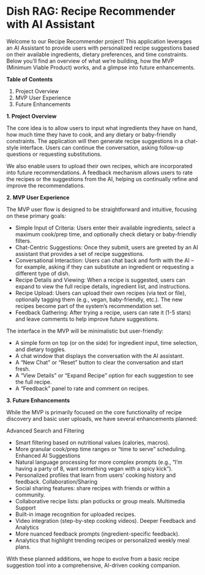 # Dish RAG: Recipe Recommender with AI Assistant

Welcome to our Recipe Recommender project! This application leverages an AI Assistant to provide users with personalized recipe suggestions based on their available ingredients, dietary preferences, and time constraints. Below you’ll find an overview of what we’re building, how the MVP (Minimum Viable Product) works, and a glimpse into future enhancements.

**Table of Contents**
1. Project Overview
2. MVP User Experience
3. Future Enhancements

**1. Project Overview**

The core idea is to allow users to input what ingredients they have on hand, how much time they have to cook, and any dietary or baby-friendly constraints. The application will then generate recipe suggestions in a chat-style interface. Users can continue the conversation, asking follow-up questions or requesting substitutions.

We also enable users to upload their own recipes, which are incorporated into future recommendations. A feedback mechanism allows users to rate the recipes or the suggestions from the AI, helping us continually refine and improve the recommendations.

**2. MVP User Experience**

The MVP user flow is designed to be straightforward and intuitive, focusing on these primary goals:

- Simple Input of Criteria: Users enter their available ingredients, select a maximum cook/prep time, and optionally check dietary or baby-friendly filters.
- Chat-Centric Suggestions: Once they submit, users are greeted by an AI assistant that provides a set of recipe suggestions.
- Conversational Interaction: Users can chat back and forth with the AI – for example, asking if they can substitute an ingredient or requesting a different type of dish.
- Recipe Details and Viewing: When a recipe is suggested, users can expand to view the full recipe details, ingredient list, and instructions.
- Recipe Upload: Users can upload their own recipes (via text or file), optionally tagging them (e.g., vegan, baby-friendly, etc.). The new recipes become part of the system’s recommendation set.
- Feedback Gathering: After trying a recipe, users can rate it (1-5 stars) and leave comments to help improve future suggestions.

The interface in the MVP will be minimalistic but user-friendly:
- A simple form on top (or on the side) for ingredient input, time selection, and dietary toggles.
- A chat window that displays the conversation with the AI assistant.
- A “New Chat” or “Reset” button to clear the conversation and start fresh.
- A “View Details” or “Expand Recipe” option for each suggestion to see the full recipe.
- A “Feedback” panel to rate and comment on recipes.

**3. Future Enhancements**

While the MVP is primarily focused on the core functionality of recipe discovery and basic user uploads, we have several enhancements planned:

Advanced Search and Filtering
- Smart filtering based on nutritional values (calories, macros).
- More granular cook/prep time ranges or “time to serve” scheduling.
Enhanced AI Suggestions
- Natural language processing for more complex prompts (e.g., “I’m having a party of 8, want something vegan with a spicy kick”).
- Personalized profiles that learn from users’ cooking history and feedback.
Collaboration/Sharing
- Social sharing features: share recipes with friends or within a community.
- Collaborative recipe lists: plan potlucks or group meals.
Multimedia Support
- Built-in image recognition for uploaded recipes.
- Video integration (step-by-step cooking videos).
Deeper Feedback and Analytics
- More nuanced feedback prompts (ingredient-specific feedback).
- Analytics that highlight trending recipes or personalized weekly meal plans.

With these planned additions, we hope to evolve from a basic recipe suggestion tool into a comprehensive, AI-driven cooking companion.
